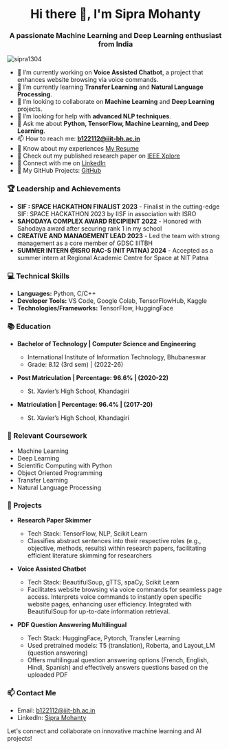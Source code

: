 <h1 align="center">Hi there 👋, I'm Sipra Mohanty</h1>
<h3 align="center">A passionate Machine Learning and Deep Learning enthusiast from India</h3>

<p align="left"> <img src="https://komarev.com/ghpvc/?username=sipra1304&label=Profile%20views&color=0e75b6&style=flat" alt="sipra1304" /> </p>

- 🔭 I’m currently working on **Voice Assisted Chatbot**, a project that enhances website browsing via voice commands.
- 🌱 I’m currently learning **Transfer Learning** and **Natural Language Processing**.
- 👯 I’m looking to collaborate on **Machine Learning** and **Deep Learning** projects.
- 🤔 I’m looking for help with **advanced NLP techniques**.
- 💬 Ask me about **Python, TensorFlow, Machine Learning, and Deep Learning**.
- 📫 How to reach me: **b122112@iiit-bh.ac.in**
- 📄 Know about my experiences [My Resume](https://drive.google.com/file/d/1Dkf7M7QlMCKW1Dfz7-sl-jXJ1E4V_2wR/view?usp=sharing)
- 📜 Check out my published research paper on [IEEE Xplore](https://ieeexplore.ieee.org/document/10508030)
- 🔗 Connect with me on [LinkedIn](https://www.linkedin.com/in/sipra-mohanty-738372258?utm_source=share&utm_campaign=share_via&utm_content=profile&utm_medium=android_app)
- 💼 My GitHub Projects: [GitHub](https://github.com/sipra1304)

### 🏆 Leadership and Achievements
- **SIF : SPACE HACKATHON FINALIST 2023** - Finalist in the cutting-edge SIF: SPACE HACKATHON 2023 by IISF in association with ISRO
- **SAHODAYA COMPLEX AWARD RECIPIENT 2022** - Honored with Sahodaya award after securing rank 1 in my school
- **CREATIVE AND MANAGEMENT LEAD 2023** - Led the team with strong management as a core member of GDSC IIITBH
- **SUMMER INTERN @ISRO RAC-S (NIT PATNA) 2024** - Accepted as a summer intern at Regional Academic Centre for Space at NIT Patna

### 💻 Technical Skills
- **Languages:** Python, C/C++
- **Developer Tools:** VS Code, Google Colab, TensorFlowHub, Kaggle
- **Technologies/Frameworks:** TensorFlow, HuggingFace

### 📚 Education
- **Bachelor of Technology | Computer Science and Engineering**
  - International Institute of Information Technology, Bhubaneswar 
  - Grade: 8.12 (3rd sem) | (2022-26)

- **Post Matriculation | Percentage: 96.6% | (2020-22)**
  - St. Xavier’s High School, Khandagiri 

- **Matriculation | Percentage: 96.4% | (2017-20)**
  - St. Xavier’s High School, Khandagiri 

### 📜 Relevant Coursework
- Machine Learning
- Deep Learning
- Scientific Computing with Python
- Object Oriented Programming
- Transfer Learning
- Natural Language Processing

### 🚀 Projects
- **Research Paper Skimmer**
  - Tech Stack: TensorFlow, NLP, Scikit Learn
  - Classifies abstract sentences into their respective roles (e.g., objective, methods, results) within research papers, facilitating efficient literature skimming for researchers

- **Voice Assisted Chatbot**
  - Tech Stack: BeautifulSoup, gTTS, spaCy, Scikit Learn
  - Facilitates website browsing via voice commands for seamless page access. Interprets voice commands to instantly open specific website pages, enhancing user efficiency. Integrated with BeautifulSoup for up-to-date information retrieval.

- **PDF Question Answering Multilingual**
  - Tech Stack: HuggingFace, Pytorch, Transfer Learning
  - Used pretrained models: T5 (translation), Roberta, and Layout_LM (question answering)
  - Offers multilingual question answering options (French, English, Hindi, Spanish) and effectively answers questions based on the uploaded PDF

### 📫 Contact Me
- Email: [b122112@iiit-bh.ac.in](mailto:b122112@iiit-bh.ac.in)
- LinkedIn: [Sipra Mohanty](https://www.linkedin.com/in/sipra-mohanty-738372258?utm_source=share&utm_campaign=share_via&utm_content=profile&utm_medium=android_app)

Let's connect and collaborate on innovative machine learning and AI projects!

